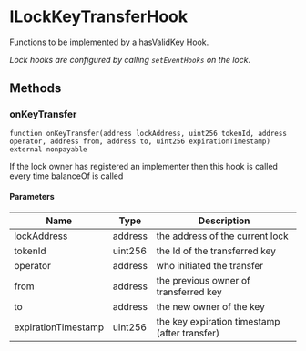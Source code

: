 # ILockKeyTransferHook





Functions to be implemented by a hasValidKey Hook.

*Lock hooks are configured by calling `setEventHooks` on the lock.*

## Methods

### onKeyTransfer

```solidity
function onKeyTransfer(address lockAddress, uint256 tokenId, address operator, address from, address to, uint256 expirationTimestamp) external nonpayable
```

If the lock owner has registered an implementer then this hook is called every time balanceOf is called



#### Parameters

| Name | Type | Description |
|---|---|---|
| lockAddress | address | the address of the current lock |
| tokenId | uint256 | the Id of the transferred key  |
| operator | address | who initiated the transfer |
| from | address | the previous owner of transferred key  |
| to | address | the new owner of the key |
| expirationTimestamp | uint256 | the key expiration timestamp (after transfer) |




